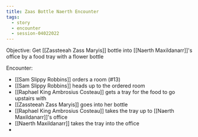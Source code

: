 ```yaml
---
title: Zaas Bottle Naerth Encounter
tags:
  - story
  - encounter
  - session-04022022
---
```


Objective: Get [[Zassteeah Zass Maryis]] bottle into [[Naerth Maxildanarr]]'s office by a food tray with a flower bottle

Encounter:
- [[Sam Slippy Robbins]] orders a room (#13)
- [[Sam Slippy Robbins]] heads up to the ordered room
- [[Raphael King Ambrosius Costeau]] gets a tray for the food to go upstairs with
- [[Zassteeah Zass Maryis]] goes into her bottle
- [[Raphael King Ambrosius Costeau]] takes the tray up to [[Naerth Maxildanarr]]'s office
- [[Naerth Maxildanarr]] takes the tray into the office
- 